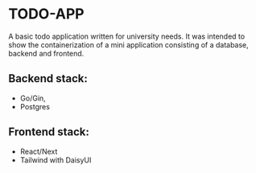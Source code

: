 # TODO-APP

A basic todo application written for university needs. It was intended to show the containerization of a mini application consisting of a database, backend and frontend.

## Backend stack:

- Go/Gin,
- Postgres

## Frontend stack:

- React/Next
- Tailwind with DaisyUI
